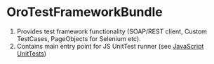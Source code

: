 OroTestFrameworkBundle
======================

1. Provides test framework functionality (SOAP/REST client, Custom TestCases, PageObjects for Selenium etc).
2. Contains main entry point for JS UnitTest runner
(see [JavaScript UnitTests](./Resources/doc/reference/js_unittests.md))
